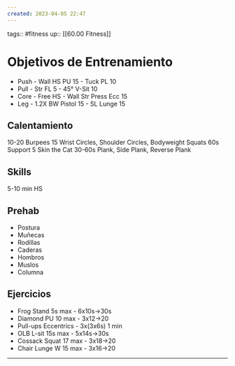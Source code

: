 ```yaml
---
created: 2023-04-05 22:47
---
```

tags:: #fitness
up:: [[60.00 Fitness]]
# Objetivos de Entrenamiento
- Push - Wall HS PU 15 - Tuck PL 10
- Pull - Str FL 5 - 45° V-Sit 10
- Core - Free HS - Wall Str Press Ecc 15
- Leg - 1.2X BW Pistol 15 - SL Lunge 15

## Calentamiento
10-20 Burpees
15 Wrist Circles, Shoulder Circles, Bodyweight Squats
60s Support
5 Skin the Cat
30-60s Plank, Side Plank, Reverse Plank

## Skills
5-10 min HS

## Prehab
- Postura
- Muñecas
- Rodillas
- Caderas
- Hombros
- Muslos
- Columna

## Ejercicios
- Frog Stand 5s max - 6x10s->30s
- Diamond PU 10 max - 3x12->20
- Pull-ups Eccentrics - 3x(3x6s) 1 min
- OLB L-sit 15s max - 5x14s->30s
- Cossack Squat 17 max - 3x18->20
- Chair Lunge W 15 max - 3x16->20

___
